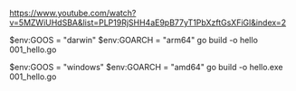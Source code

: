 https://www.youtube.com/watch?v=5MZWiUHdSBA&list=PLP19RjSHH4aE9pB77yT1PbXzftGsXFiGl&index=2


$env:GOOS = "darwin"
$env:GOARCH = "arm64"
go build -o hello 001_hello.go

$env:GOOS = "windows"
$env:GOARCH = "amd64"
go build -o hello.exe 001_hello.go